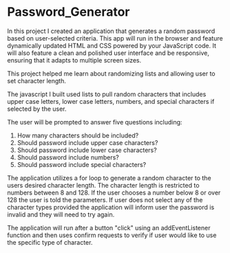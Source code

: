 # Password_Generator
In this project I created an application that generates a random password based on user-selected criteria. This app will run in the browser and feature dynamically updated HTML and CSS powered by your JavaScript code. It will also feature a clean and polished user interface and be responsive, ensuring that it adapts to multiple screen sizes.

This project helped me learn about randomizing lists and allowing user to set character length.

The javascript I built used lists to pull random characters that includes upper case letters, lower case letters, numbers, and special characters if selected by the user.  

The user will be prompted to answer five questions including:
1. How many characters should be included?
2. Should password include upper case characters?
3. Should password include lower case characters?
4. Should password include numbers?
5. Should password include special characters?

The application utilizes a for loop to generate a random character to the users desired character length.  The character length is restricted to numbers between 8 and 128.  If the user chooses a number below 8 or over 128 the user is told the parameters.  If user does not select any of the character types provided the application will inform user the password is invalid and they will need to try again.

The application will run after a button "click" using an addEventListener function and then uses confirm requests to verify if user would like to use the specific type of character.  
